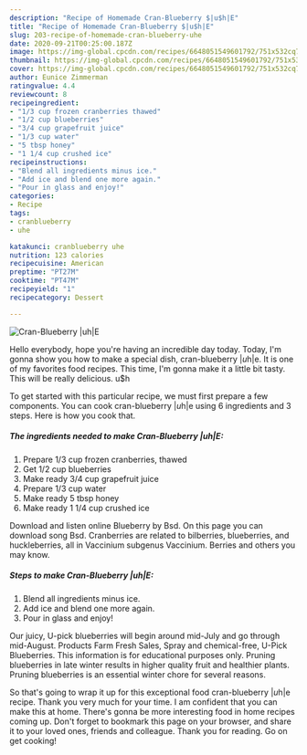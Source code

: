 ```yaml
---
description: "Recipe of Homemade Cran-Blueberry $|u$h|E"
title: "Recipe of Homemade Cran-Blueberry $|u$h|E"
slug: 203-recipe-of-homemade-cran-blueberry-uhe
date: 2020-09-21T00:25:00.187Z
image: https://img-global.cpcdn.com/recipes/6648051549601792/751x532cq70/cran-blueberry-uhe-recipe-main-photo.jpg
thumbnail: https://img-global.cpcdn.com/recipes/6648051549601792/751x532cq70/cran-blueberry-uhe-recipe-main-photo.jpg
cover: https://img-global.cpcdn.com/recipes/6648051549601792/751x532cq70/cran-blueberry-uhe-recipe-main-photo.jpg
author: Eunice Zimmerman
ratingvalue: 4.4
reviewcount: 8
recipeingredient:
- "1/3 cup frozen cranberries thawed"
- "1/2 cup blueberries"
- "3/4 cup grapefruit juice"
- "1/3 cup water"
- "5 tbsp honey"
- "1 1/4 cup crushed ice"
recipeinstructions:
- "Blend all ingredients minus ice."
- "Add ice and blend one more again."
- "Pour in glass and enjoy!"
categories:
- Recipe
tags:
- cranblueberry
- uhe

katakunci: cranblueberry uhe 
nutrition: 123 calories
recipecuisine: American
preptime: "PT27M"
cooktime: "PT47M"
recipeyield: "1"
recipecategory: Dessert

---
```



![Cran-Blueberry $|u$h|E](https://img-global.cpcdn.com/recipes/6648051549601792/751x532cq70/cran-blueberry-uhe-recipe-main-photo.jpg)

Hello everybody, hope you're having an incredible day today. Today, I'm gonna show you how to make a special dish, cran-blueberry $|u$h|e. It is one of my favorites food recipes. This time, I'm gonna make it a little bit tasty. This will be really delicious.
u$h

To get started with this particular recipe, we must first prepare a few components. You can cook cran-blueberry $|u$h|e using 6 ingredients and 3 steps. Here is how you cook that.

<!--inarticleads1-->

##### The ingredients needed to make Cran-Blueberry $|u$h|E:

1. Prepare 1/3 cup frozen cranberries, thawed
1. Get 1/2 cup blueberries
1. Make ready 3/4 cup grapefruit juice
1. Prepare 1/3 cup water
1. Make ready 5 tbsp honey
1. Make ready 1 1/4 cup crushed ice


Download and listen online Blueberry by Bsd. On this page you can download song Bsd. Cranberries are related to bilberries, blueberries, and huckleberries, all in Vaccinium subgenus Vaccinium. Berries and others you may know. 

<!--inarticleads2-->

##### Steps to make Cran-Blueberry $|u$h|E:

1. Blend all ingredients minus ice.
1. Add ice and blend one more again.
1. Pour in glass and enjoy!


Our juicy, U-pick blueberries will begin around mid-July and go through mid-August. Products Farm Fresh Sales, Spray and chemical-free, U-Pick Blueberries. This information is for educational purposes only. Pruning blueberries in late winter results in higher quality fruit and healthier plants. Pruning blueberries is an essential winter chore for several reasons. 

So that's going to wrap it up for this exceptional food cran-blueberry $|u$h|e recipe. Thank you very much for your time. I am confident that you can make this at home. There's gonna be more interesting food in home recipes coming up. Don't forget to bookmark this page on your browser, and share it to your loved ones, friends and colleague. Thank you for reading. Go on get cooking!
